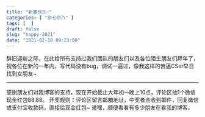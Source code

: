 ```yaml
---
title: "新春快乐~"
categories: [ "杂七杂八" ]
tags: [  ]
draft: false
slug: "happy-2021"
date: "2021-02-10 09:23:00"
---
```


辞旧迎新之际，在此给所有支持过我们团队的朋友们以及各位陌生朋友们拜年了，祝各位在新的一年内，写代码没有bug，调试一遍过，像我这样的苦逼CSer早日找到女朋友~

----------

感谢朋友们对我博客的支持，现在开始截止大年初一晚上10点，评论区抽1个微信现金红包88.88。
开奖规则：评论区留言邮箱地址，中奖者会收到邮件，回复微信或支付宝收款码，直接给现金红包~
诶嘿，顺便看看有多少朋友在看我的博客。